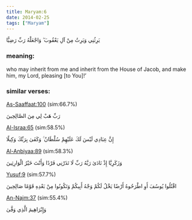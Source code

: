 ```yaml
---
title: Maryam:6
date: 2014-02-25
tags: ["Maryam"]
---
```

يَرِثُنِي وَيَرِثُ مِنْ آلِ يَعْقُوبَ ۖ وَاجْعَلْهُ رَبِّ رَضِيًّا
### meaning: 
who may inherit from me and inherit from the House of Jacob, and make him, my Lord, pleasing [to You]!’
### similar verses: 

[As-Saaffaat:100](/37/100) (sim:66.7%)

رَبِّ هَبْ لِي مِنَ الصَّالِحِينَ

[Al-Israa:65](/17/65) (sim:58.5%)

إِنَّ عِبَادِي لَيْسَ لَكَ عَلَيْهِمْ سُلْطَانٌ ۚ وَكَفَىٰ بِرَبِّكَ وَكِيلًا

[Al-Anbiyaa:89](/21/89) (sim:58.3%)

وَزَكَرِيَّا إِذْ نَادَىٰ رَبَّهُ رَبِّ لَا تَذَرْنِي فَرْدًا وَأَنْتَ خَيْرُ الْوَارِثِينَ

[Yusuf:9](/12/9) (sim:57.7%)

اقْتُلُوا يُوسُفَ أَوِ اطْرَحُوهُ أَرْضًا يَخْلُ لَكُمْ وَجْهُ أَبِيكُمْ وَتَكُونُوا مِنْ بَعْدِهِ قَوْمًا صَالِحِينَ

[An-Najm:37](/53/37) (sim:55.4%)

وَإِبْرَاهِيمَ الَّذِي وَفَّىٰ
